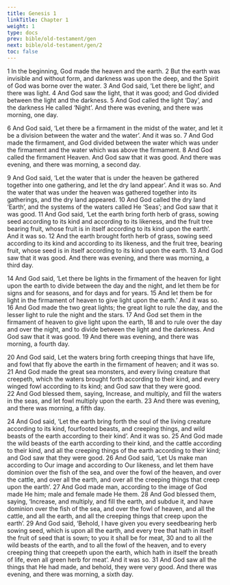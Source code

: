 ```yaml
---
title: Genesis 1
linkTitle: Chapter 1
weight: 1
type: docs
prev: bible/old-testament/gen
next: bible/old-testament/gen/2
toc: false
---
```

<p>
  <v->1</v->&nbsp;In the beginning, God made the heaven and the earth.
  <v->2</v->&nbsp;But the earth was invisible and without form, and darkness was upon the deep,
  and the Spirit of God was borne over the water.
  <v->3</v->&nbsp;And God said, ‘Let there be light’, and there was light.
  <v->4</v->&nbsp;And God saw the light, that it was good; and God divided between the light
  and the darkness.
  <v->5</v->&nbsp;And God called the light ‘Day’, and the darkness He called ‘Night’. And
  there was evening, and there was morning, one day.
</p>
<p>
  <v->6</v->&nbsp;And God said, ‘Let there be a firmament in the midst of the water, and let it
  be a division between the water and the water’. And it was so.
  <v->7</v->&nbsp;And God made the firmament, and God divided between the water which was
  under the firmament and the water which was above the firmament.
  <v->8</v->&nbsp;And God called the firmament Heaven. And
God saw that it was good. And there was evening, and there was morning, a second
day.
</p>
<p>
  <v->9</v->&nbsp;And God said, ‘Let the water that is under the heaven be gathered together into
one gathering, and let the dry land appear’. And it was so. And the water that was
under the heaven was gathered together into its gatherings, and the dry land appeared.
  <v->10</v->&nbsp;And God called the dry land ‘Earth’, and the systems of the waters called He ‘Seas’;
and God saw that it was good.
  <v->11</v->&nbsp;And God said, ‘Let the earth bring forth herb of grass,
sowing seed according to its kind and according to its likeness, and the fruit tree
bearing fruit, whose fruit is in itself according to its kind upon the earth’. And it was
so.
  <v->12</v->&nbsp;And the earth brought forth herb of grass, sowing seed according to its kind and
according to its likeness, and the fruit tree, bearing fruit, whose seed is in itself
according to its kind upon the earth.
  <v->13</v->&nbsp;And God saw that it was good. And there was
evening, and there was morning, a third day.
</p>
<p>
  <v->14</v->&nbsp;And God said, ‘Let there be lights in the firmament of the heaven for light upon
the earth to divide between the day and the night, and let them be for signs and for
seasons, and for days and for years.
  <v->15</v->&nbsp;And let them be for light in the firmament of
heaven to give light upon the earth.’ And it was so.
  <v->16</v->&nbsp;And God made the two great
lights; the great light to rule the day, and the lesser light to rule the night and the stars.
  <v->17</v->&nbsp;And God set them in the firmament of heaven to give light upon the earth,
  <v->18</v->&nbsp;and to rule over the day and over the night, and to divide between the light and the darkness.
And God saw that it was good.
  <v->19</v->&nbsp;And there was evening, and there was morning, a fourth day.
</p>
<p>
  <v->20</v->&nbsp;And God said, Let the waters bring forth creeping things that have life, and
fowl that fly above the earth in the firmament of heaven; and it was so.
  <v->21</v->&nbsp;And God made the great sea monsters, and every living creature that creepeth, which the waters
brought forth according to their kind, and every winged fowl according to its kind; and
God saw that they were good.
  <v->22</v->&nbsp;And God blessed them, saying, Increase, and multiply,
and fill the waters in the seas, and let fowl multiply upon the earth.
  <v->23</v->&nbsp;And there was
evening, and there was morning, a fifth day.
</p>
<p>
  <v->24</v->&nbsp;And God said, ‘Let the earth bring forth the soul of the living creature
according to its kind, four­footed beasts, and creeping things, and wild beasts of the
earth according to their kind’. And it was so.
  <v->25</v->&nbsp;And God made the wild beasts of the
earth according to their kind, and the cattle according to their kind, and all the creeping
things of the earth according to their kind; and God saw that they were good.
  <v->26</v->&nbsp;And God said, ‘Let Us make man according to Our image and according to Our likeness, and
let them have dominion over the fish of the sea, and over the fowl of the heaven, and
over the cattle, and over all the earth, and over all the creeping things that creep upon
the earth’.
  <v->27</v->&nbsp;And God made man, according to the image of God made He him; male
and female made He them.
  <v->28</v->&nbsp;And God blessed them, saying, ‘Increase, and multiply,
and fill the earth, and subdue it, and have dominion over the fish of the sea, and over
the fowl of heaven, and all the cattle, and all the earth, and all the creeping things that
creep upon the earth’.
  <v->29</v->&nbsp;And God said, ‘Behold, I have given you every seed­bearing
herb sowing seed, which is upon all the earth, and every tree that hath in itself the fruit
of seed that is sown; to you it shall be for meat,
  <v->30</v->&nbsp;and to all the wild beasts of the earth,
and to all the fowl of the heaven, and to every creeping thing that creepeth upon the
earth, which hath in itself the breath of life, even all green herb for meat’. And it was
so.
  <v->31</v->&nbsp;And God saw all the things that He had made, and behold, they were very good.
And there was evening, and there was morning, a sixth day.
</p>
